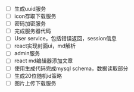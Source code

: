 * [ ] 生成uuid服务
* [ ] icon存取下载服务
* [ ] 密码加密服务
* [ ] 完成服务器代码
* [ ] User service，包括错误返回，session信息
* [ ] react实现封面ui，md解析
* [ ] admin服务
* [ ] react md编辑器添加文章
* [ ] 使用生成代码完成mysql schema，数据读取部分
* [ ] 生成20位随机id策略
* [ ] 图片上传下载服务